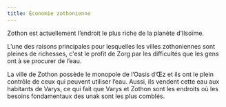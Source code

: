 ```yaml
---
title: Économie zothonienne
---
```


 Zothon est actuellement l’endroit le plus riche de la planète d’Ilsoïme. 
 
 L’une des raisons principales pour lesquelles les villes zothoniennes sont pleines de richesses, c'est le profit de Zorg par les difficultés que les gens ont à se procurer de l’eau.
 
 La ville de Zothon possède le monopole de l’Oasis d’Œz et ils ont le plein contrôle de ceux qui peuvent utiliser l’eau. Aussi, ils vendent cette eau aux habitants de Varys, ce qui fait que Varys et Zothon sont les endroits où les besoins fondamentaux des unak sont les plus comblés.
